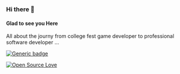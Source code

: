 ### Hi there 👋
#### Glad to see you Here

All about the journy from college fest game developer to professional software developer ... 

[![Generic badge](https://img.shields.io/badge/Programmer-100%25-green.svg)](https://shields.io/)

[![Open Source Love](https://badges.frapsoft.com/os/v2/open-source.svg?v=103)](https://github.com/ajittk)


<!--
**AjitTK/AjitTK** is a ✨ _special_ ✨ repository because its `README.md` (this file) appears on your GitHub profile.





